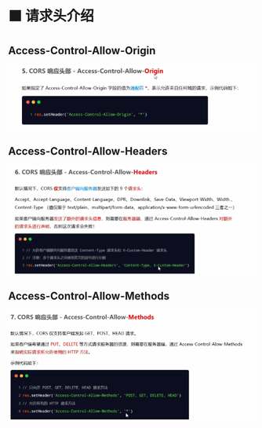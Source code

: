 # ⬛ 请求头介绍

## Access-Control-Allow-Origin
![图 3](img/99ce7cd8a51060c73ef374e447252767b4257a6394b15f2d02eb41eb85818369.png)  

## Access-Control-Allow-Headers
![图 4](img/8776bfd3c10afe7fecc8e22228d498b8bfd1dac8388a094e2e675c57d525a56a.png)  

## Access-Control-Allow-Methods
![图 5](img/974db6d060785a633a545d055fd503480ee7c260b752295e9ea2abf179bff09d.png)  
